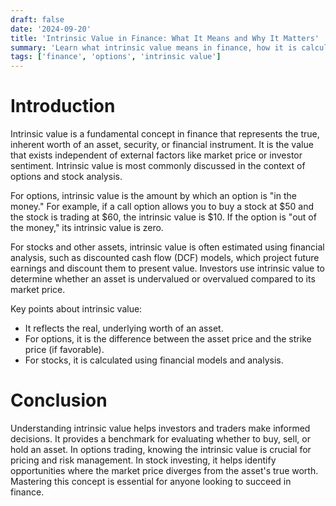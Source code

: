 ```yaml
---
draft: false
date: '2024-09-20'
title: 'Intrinsic Value in Finance: What It Means and Why It Matters'
summary: 'Learn what intrinsic value means in finance, how it is calculated, and why it is important for investors and option traders.'
tags: ['finance', 'options', 'intrinsic value']
---
```


# Introduction

Intrinsic value is a fundamental concept in finance that represents the true, inherent worth of an asset, security, or financial instrument. It is the value that exists independent of external factors like market price or investor sentiment. Intrinsic value is most commonly discussed in the context of options and stock analysis.

For options, intrinsic value is the amount by which an option is "in the money." For example, if a call option allows you to buy a stock at $50 and the stock is trading at $60, the intrinsic value is $10. If the option is "out of the money," its intrinsic value is zero.

For stocks and other assets, intrinsic value is often estimated using financial analysis, such as discounted cash flow (DCF) models, which project future earnings and discount them to present value. Investors use intrinsic value to determine whether an asset is undervalued or overvalued compared to its market price.

Key points about intrinsic value:

- It reflects the real, underlying worth of an asset.
- For options, it is the difference between the asset price and the strike price (if favorable).
- For stocks, it is calculated using financial models and analysis.

# Conclusion

Understanding intrinsic value helps investors and traders make informed decisions. It provides a benchmark for evaluating whether to buy, sell, or hold an asset. In options trading, knowing the intrinsic value is crucial for pricing and risk management. In stock investing, it helps identify opportunities where the market price diverges from the asset's true worth. Mastering this concept is essential for anyone looking to succeed in finance.
